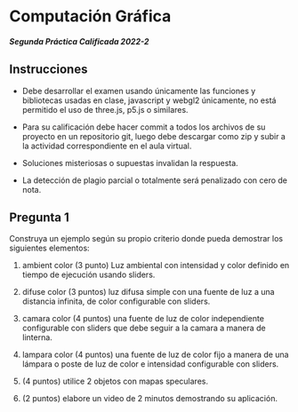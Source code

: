 # Computación Gráfica
##### Segunda Práctica Calificada 2022-2

## Instrucciones

* Debe desarrollar el examen usando únicamente las funciones y bibliotecas usadas
	en clase, javascript y webgl2 únicamente, no está permitido el uso de three.js,
	p5.js o similares.
  
* Para su calificación debe hacer commit a todos los archivos de su proyecto en
	un repositorio git, luego debe descargar como zip y subir a la actividad
	correspondiente en el aula virtual.

* Soluciones misteriosas o supuestas invalidan la respuesta.

* La detección de plagio parcial o totalmente será penalizado con cero de nota.

## Pregunta 1

Construya un ejemplo según su propio criterio donde pueda demostrar los
siguientes elementos:

1. ambient color
(3 punto) Luz ambiental con intensidad y color definido en tiempo de
ejecución usando sliders.

2. difuse color
(3 puntos) luz difusa simple con una fuente de luz a una distancia
infinita, de color configurable con sliders.

3. camara color
(4 puntos) una fuente de luz de color independiente configurable
con sliders que debe seguir a la camara a manera de linterna. 

4. lampara color
(4 puntos) una fuente de luz de color fijo a manera de una lámpara
o poste de luz de color e intensidad configurable con sliders.

5. (4 puntos) utilice 2 objetos con mapas speculares.

6. (2 puntos) elabore un video de 2 minutos demostrando su aplicación.